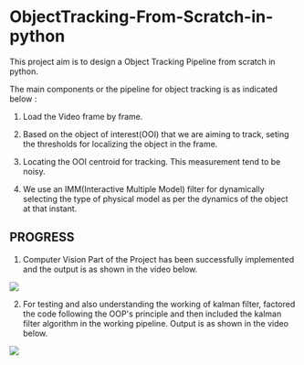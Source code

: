 # ObjectTracking-From-Scratch-in-python

This project aim is to design a Object Tracking Pipeline from scratch in python.

The main components or the pipeline for object tracking is as indicated below : 
  
  1) Load the Video frame by frame.
  
  2) Based on the object of interest(OOI) that we are aiming to track, seting the thresholds for localizing the object in the frame.
  
  3) Locating the OOI centroid for tracking. This measurement tend to be noisy.
  
  4) We use an IMM(Interactive Multiple Model) filter for dynamically selecting the type of physical model as per the dynamics of the object at that instant.
 
 ## PROGRESS
  
  1) Computer Vision Part of the Project has been successfully implemented and the output is as shown in the video below.
  
  [![](https://img.youtube.com/vi/nVDXqHCInUM/0.jpg)](https://www.youtube.com/watch?v=nVDXqHCInUM)
  
  2) For testing and also understanding the working of kalman filter, factored the code following the OOP's principle and then included the kalman filter algorithm in the working pipeline.
     Output is as shown in the video below.
     
  [![](https://img.youtube.com/vi/TarbhNDhHgs/0.jpg)](https://www.youtube.com/watch?v=TarbhNDhHgs)
     
   
